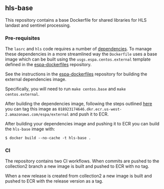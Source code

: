 ## hls-base
This repository contains a base Dockerfile for shared libraries for HLS landast and sentinel processing.

### Pre-requisites
The `lasrc` and `hls` code requires a number of [dependencies](https://github.com/nasa-impact/espa-surface-reflectance/tree/master/lasrc#dependencies). To manage these dependencies in a more streamlined way the `Dockerfile` uses a base image which can be built using the `usgs.espa.centos.external` template defined in the [espa-dockerfiles](https://github.com/nasa-impact/espa-dockerfiles) repository.

See the instructions in the [espa-dockerfiles](https://github.com/nasa-impact/espa-dockerfiles) repository for building the external dependencies image.

Specifically, you will need to run `make centos.base` and `make centos.external`.

After building the dependencies image, following the steps outlined [here](https://docs.aws.amazon.com/AmazonECR/latest/userguide/ECR_AWSCLI.html) you can tag this image as `018923174646.dkr.ecr.us-west-2.amazonaws.com/espa/external` and push it to ECR.


After building your dependencies image and pushing it to ECR you can build the `hls-base` image with:

```shell
$ docker build --no-cache -t hls-base .
```
### CI
The repository contains two CI workflows. When commits are pushed to the collection2 branch a new image is built and pushed to ECR with no tag.

When a new release is created from collection2 a new image is built and pushed to ECR with the release version as a tag.
